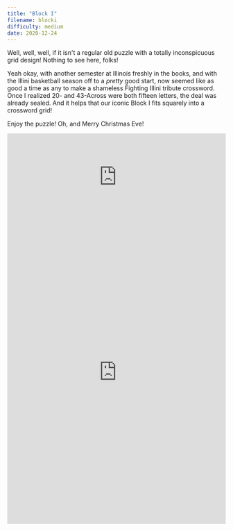 ```yaml
---
title: "Block I"
filename: blocki
difficulty: medium
date: 2020-12-24
---
```


Well, well, well, if it isn't a regular old puzzle with a totally inconspicuous grid design! Nothing to see here, folks!

Yeah okay, with another semester at Illinois freshly in the books, and with the Illini basketball season off to a *pretty* good start, now seemed like as good a time as any to make a shameless Fighting Illini tribute crossword. Once I realized 20- and 43-Across were both fifteen letters, the deal was already sealed. And it helps that our iconic Block I fits squarely into a crossword grid!

Enjoy the puzzle! Oh, and Merry Christmas Eve! 

<iframe width="100%" height="200px" src="https://www.youtube.com/embed/j3rwKl267gE" frameborder="0" allow="accelerometer; autoplay; clipboard-write; encrypted-media; gyroscope; picture-in-picture" allowfullscreen></iframe><br/>

<iframe height="700" width="100%" allowfullscreen="true" style="border:none;width: 100% !important;position: static;display: block !important;margin: 0 !important;"  name="80a395d458cc73db445abfa4d939b092b4a474d001c5431bf80bbf61485a14ea" src="https://amuselabs.com/pmm/crossword?id=566b0a9d&set=80a395d458cc73db445abfa4d939b092b4a474d001c5431bf80bbf61485a14ea&embed=1&compact=1&maxCols=1"></iframe>